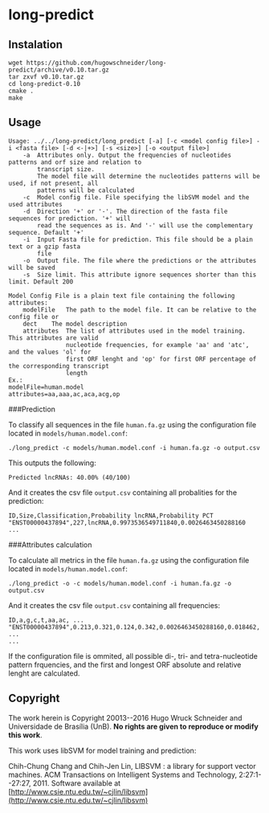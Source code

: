 # long-predict

## Instalation
```
wget https://github.com/hugowschneider/long-predict/archive/v0.10.tar.gz
tar zxvf v0.10.tar.gz
cd long-predict-0.10
cmake .
make
```
## Usage
```
Usage: ../../long-predict/long_predict [-a] [-c <model config file>] -i <fasta file> [-d <-|+>] [-s <size>] [-o <output file>]
	-a	Attributes only. Output the frequencies of nucleotides patterns and orf size and relation to 
		transcript size.
		The model file will determine the nucleotides patterns will be used, if not present, all
		patterns will be calculated
	-c	Model config file. File specifying the libSVM model and the used attributes
	-d	Direction '+' or '-'. The direction of the fasta file sequences for prediction. '+' will
		read the sequences as is. And '-' will use the complementary sequence. Default '+'
	-i	Input Fasta file for prediction. This file should be a plain text or a gzip fasta
		file
	-o	Output file. The file where the predictions or the attributes will be saved
	-s	Size limit. This attribute ignore sequences shorter than this limit. Default 200

Model Config File is a plain text file containing the following attributes:
	modelFile	The path to the model file. It can be relative to the config file or
	dect	The model description
	attributes	The list of attributes used in the model training. This attributes are valid
				nucleotide frequencies, for example 'aa' and 'atc', and the values 'ol' for
				first ORF lenght and 'op' for first ORF percentage of the corresponding transcript
				length
Ex.:
modelFile=human.model
attributes=aa,aaa,ac,aca,acg,op
```
###Prediction

To classify all sequences in the file `human.fa.gz` using the configuration file located in 
`models/human.model.conf`: 

```
./long_predict -c models/human.model.conf -i human.fa.gz -o output.csv
```

This outputs the following:

```
Predicted lncRNAs: 40.00% (40/100)
```

And it creates the csv file `output.csv` containing all probalities for the prediction:
```
ID,Size,Classification,Probability lncRNA,Probability PCT
"ENST00000437894",227,lncRNA,0.9973536549711840,0.0026463450288160
...
```

###Attributes calculation

To calculate all metrics in the file `human.fa.gz` using the configuration file located in 
`models/human.model.conf`: 

```
./long_predict -o -c models/human.model.conf -i human.fa.gz -o output.csv
```

And it creates the csv file `output.csv` containing all frequencies:
```
ID,a,g,c,t,aa,ac, ...
"ENST00000437894",0.213,0.321,0.124,0.342,0.0026463450288160,0.018462, ...
...
```

If the configuration file is ommited, all possible di-, tri- and tetra-nucleotide pattern frquencies, and the first and longest ORF absolute and relative lenght are calculated.



## Copyright
The work herein is Copyright 20013--2016 Hugo Wruck Schneider and Universidade de Brasília (UnB). **No rights are given to reproduce or modify this work**.

This work uses libSVM for model training and prediction:

Chih-Chung Chang and Chih-Jen Lin, LIBSVM : a library for support vector machines. ACM Transactions on Intelligent Systems and Technology, 2:27:1--27:27, 2011. Software available at [http://www.csie.ntu.edu.tw/~cjlin/libsvm](http://www.csie.ntu.edu.tw/~cjlin/libsvm)
